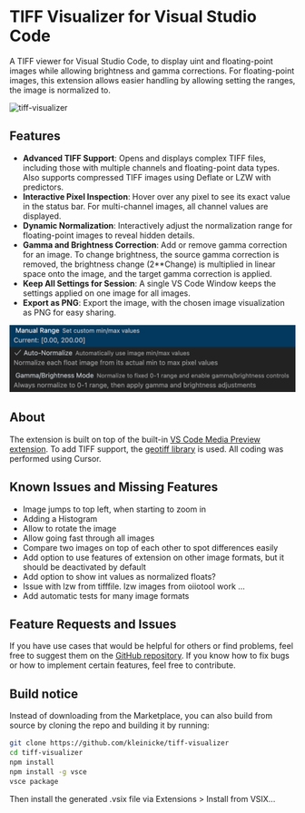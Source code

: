 # TIFF Visualizer for Visual Studio Code

A TIFF viewer for Visual Studio Code, to display uint and floating-point images while allowing brightness and gamma corrections.
For floating-point images, this extension allows easier handling by allowing setting the ranges, the image is normalized to.

![tiff-visualizer](https://github.com/kleinicke/tiff-visualizer/releases/download/v1.0.0/TiffVisualizerVSCode.gif)

## Features

- **Advanced TIFF Support**: Opens and displays complex TIFF files, including those with multiple channels and floating-point data types. Also supports compressed TIFF images using Deflate or LZW with predictors.
- **Interactive Pixel Inspection**: Hover over any pixel to see its exact value in the status bar. For multi-channel images, all channel values are displayed.
- **Dynamic Normalization**: Interactively adjust the normalization range for floating-point images to reveal hidden details.
- **Gamma and Brightness Correction**: Add or remove gamma correction for an image. To change brightness, the source gamma correction is removed, the brightness change (2**Change) is multiplied in linear space onto the image, and the target gamma correction is applied.
- **Keep All Settings for Session**: A single VS Code Window keeps the settings applied on one image for all images. 
- **Export as PNG**: Export the image, with the chosen image visualization as PNG for easy sharing.

![float-options](assets/tiffVisualizerFloatOptions.png)

## About

The extension is built on top of the built-in [VS Code Media Preview extension](https://github.com/microsoft/vscode/tree/main/extensions/media-preview). To add TIFF support, the [geotiff library](https://github.com/geotiffjs/geotiff.js/) is used. All coding was performed using Cursor.

## Known Issues and Missing Features

- Image jumps to top left, when starting to zoom in
- Adding a Histogram
- Allow to rotate the image
- Allow going fast through all images
- Compare two images on top of each other to spot differences easily
- Add option to use features of extension on other image formats, but it should be deactivated by default
- Add option to show int values as normalized floats?
- Issue with lzw from tifffile. lzw images from oiiotool work ...
- Add automatic tests for many image formats

## Feature Requests and Issues

If you have use cases that would be helpful for others or find problems, feel free to suggest them on the [GitHub repository](https://github.com/kleinicke/tiff-visualizer/issues). If you know how to fix bugs or how to implement certain features, feel free to contribute.

## Build notice

Instead of downloading from the Marketplace, you can also build from source by cloning the repo and building it by running:
```bash
git clone https://github.com/kleinicke/tiff-visualizer
cd tiff-visualizer
npm install
npm install -g vsce
vsce package
```
Then install the generated .vsix file via Extensions > Install from VSIX...